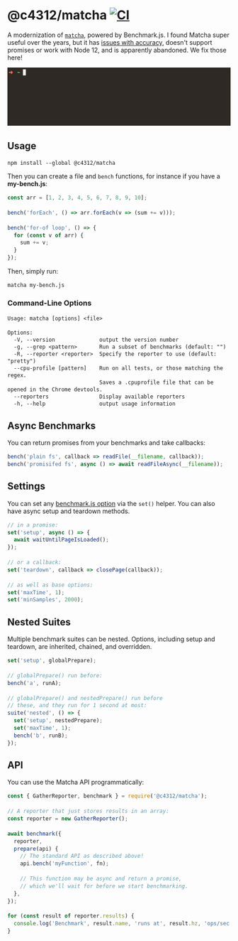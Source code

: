 # @c4312/matcha [![CI](https://github.com/connor4312/matcha/actions/workflows/ci.yml/badge.svg?branch=master)](https://github.com/connor4312/matcha/actions/workflows/ci.yml?query=branch%3Amaster)

A modernization of [`matcha`](https://github.com/logicalparadox/matcha), powered by Benchmark.js. I found Matcha super useful over the years, but it has [issues with accuracy](https://github.com/logicalparadox/matcha/issues/22), doesn't support promises or work with Node 12, and is apparently abandoned. We fix those here!

![Demonstration video of the matcha command line](./demo.gif)

## Usage

```
npm install --global @c4312/matcha
```

Then you can create a file and `bench` functions, for instance if you have a **my-bench.js**:

```js
const arr = [1, 2, 3, 4, 5, 6, 7, 8, 9, 10];

bench('forEach', () => arr.forEach(v => (sum += v)));

bench('for-of loop', () => {
  for (const v of arr) {
    sum += v;
  }
});
```

Then, simply run:

```
matcha my-bench.js
```

### Command-Line Options

```
Usage: matcha [options] <file>

Options:
  -V, --version              output the version number
  -g, --grep <pattern>       Run a subset of benchmarks (default: "")
  -R, --reporter <reporter>  Specify the reporter to use (default: "pretty")
  --cpu-profile [pattern]    Run on all tests, or those matching the regex.
                             Saves a .cpuprofile file that can be opened in the Chrome devtools.
  --reporters                Display available reporters
  -h, --help                 output usage information
```

## Async Benchmarks

You can return promises from your benchmarks and take callbacks:

```js
bench('plain fs', callback => readFile(__filename, callback));
bench('promisifed fs', async () => await readFileAsync(__filename));
```

## Settings

You can set any [benchmark.js option](https://benchmarkjs.com/docs#options) via the `set()` helper. You can also have async setup and teardown methods.

```js
// in a promise:
set('setup', async () => {
  await waitUntilPageIsLoaded();
});

// or a callback:
set('teardown', callback => closePage(callback));

// as well as base options:
set('maxTime', 1);
set('minSamples', 2000);
```

## Nested Suites

Multiple benchmark suites can be nested. Options, including setup and teardown, are inherited, chained, and overridden.

```js
set('setup', globalPrepare);

// globalPrepare() run before:
bench('a', runA);

// globalPrepare() and nestedPrepare() run before
// these, and they run for 1 second at most:
suite('nested', () => {
  set('setup', nestedPrepare);
  set('maxTime', 1);
  bench('b', runB);
});
```

## API

You can use the Matcha API programmatically:

```js
const { GatherReporter, benchmark } = require('@c4312/matcha');

// A reporter that just stores results in an array:
const reporter = new GatherReporter();

await benchmark({
  reporter,
  prepare(api) {
    // The standard API as described above!
    api.bench('myFunction', fn);

    // This function may be async and return a promise,
    // which we'll wait for before we start benchmarking.
  },
});

for (const result of reporter.results) {
  console.log('Benchmark', result.name, 'runs at', result.hz, 'ops/sec');
}
```
